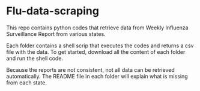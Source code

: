 # Flu-data-scraping
This repo contains python codes that retrieve data from Weekly Influenza Surveillance Report from various states.

Each folder contains a shell scrip that executes the codes and returns a csv file with the data. To get started, download all the content of each folder and run the shell code. 
  
Because the reports are not consistent, not all data can be retrieved automatically. The README file in each folder will explain what is missing from each state.

